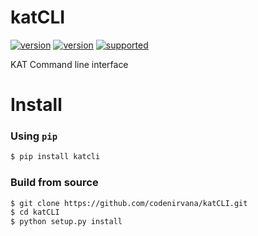 katCLI
=====
[![version](https://img.shields.io/pypi/status/katcli.svg)](https://pypi.python.org/pypi/katcli/)
[![version](https://img.shields.io/pypi/v/katcli.svg)](https://pypi.python.org/pypi/katcli/)
[![supported](https://img.shields.io/pypi/pyversions/katcli.svg)](https://pypi.python.org/pypi/katcli/)

KAT Command line interface

Install
=====

### Using `pip`

```bash
$ pip install katcli
````

### Build from source

```bash
$ git clone https://github.com/codenirvana/katCLI.git
$ cd katCLI
$ python setup.py install
```

